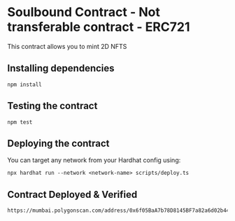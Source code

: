 # Soulbound Contract - Not transferable contract - ERC721

This contract allows you to mint 2D NFTS

## Installing dependencies

```
npm install
```

## Testing the contract

```
npm test
```

## Deploying the contract

You can target any network from your Hardhat config using:

```
npx hardhat run --network <network-name> scripts/deploy.ts
```

## Contract Deployed & Verified

```
https://mumbai.polygonscan.com/address/0x6f05BaA7b78D8145BF7a82a6d02b44D9CF23b0e3#code
```
